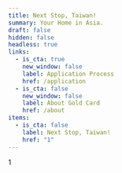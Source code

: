 ```yaml
---
title: Next Stop, Taiwan!
summary: Your Home in Asia.
draft: false
hidden: false
headless: true
links:
  - is_cta: true
    new_window: false
    label: Application Process
    href: /application
  - is_cta: false
    new_window: false
    label: About Gold Card
    href: /about
items:
  - is_cta: false
    label: Next Stop, Taiwan!
    href: "1"
---
```

1

